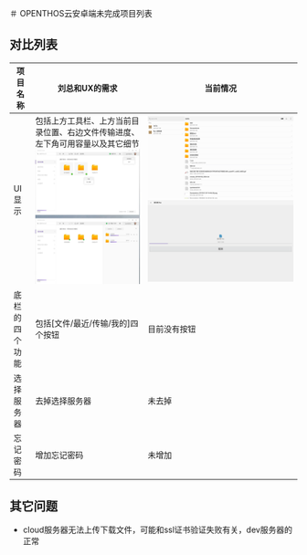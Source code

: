 ＃ OPENTHOS云安卓端未完成项目列表
## 对比列表

项目名称|刘总和UX的需求|当前情况|
-----|-----|-----|
UI显示|包括上方工具栏、上方当前目录位置、右边文件传输进度、左下角可用容量以及其它细节  ![](../../../picture/otocloud_ui1.jpg)|![](../../../picture/otocloud_ui2.png)  ![](../../../picture/otocloud_ui3.png)|
底栏的四个功能|包括[文件/最近/传输/我的]四个按钮|目前没有按钮|
选择服务器|去掉选择服务器|未去掉|
忘记密码|增加忘记密码|未增加|

## 其它问题
   - cloud服务器无法上传下载文件，可能和ssl证书验证失败有关，dev服务器的正常
